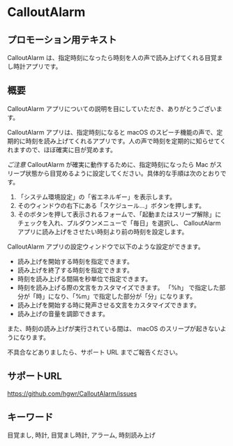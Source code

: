 # CalloutAlarm

## プロモーション用テキスト

CalloutAlarm は、指定時刻になったら時刻を人の声で読み上げてくれる目覚まし時計アプリです。

## 概要

CalloutAlarm アプリについての説明を目にしていただき、ありがとうございます。

CalloutAlarm アプリは、指定時刻になると macOS のスピーチ機能の声で、定期的に時刻を読み上げてくれるアプリです。人の声で時刻を定期的に知らせてくれますので、ほぼ確実に目が覚めます。

*ご注意* 
CalloutAlarm が確実に動作するために、指定時刻になったら Mac がスリープ状態から目覚めるように設定してください。具体的な手順は次のとおりです。

1. 「システム環境設定」の「省エネルギー」を表示します。
2. そのウィンドウの右下にある「スケジュール...」ボタンを押します。
3. そのボタンを押して表示されるフォームで、「起動またはスリープ解除」にチェックを入れ、プルダウンメニューで「毎日」を選択し、 CalloutAlarm アプリに読み上げをさせたい時刻より前の時刻を設定します。

CalloutAlarm アプリの設定ウィンドウで以下のような設定ができます。

- 読み上げを開始する時刻を指定できます。
- 読み上げを終了する時刻を指定できます。
- 時刻を読み上げる間隔を秒単位で指定できます。
- 時刻を読み上げる際の文言をカスタマイズできます。 「%h」 で指定した部分が「時」になり、「%m」で指定した部分が「分」になります。
- 読み上げを開始する時に発声させる文言をカスタマイズできます。
- 読み上げの音量を調節できます。

また、時刻の読み上げが実行されている間は、 macOS のスリープが起きないようになります。

不具合などありましたら、サポート URL までご報告ください。

## サポートURL

https://github.com/hgwr/CalloutAlarm/issues

## キーワード

目覚まし, 時計, 目覚まし時計, アラーム, 時刻読み上げ
